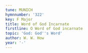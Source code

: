 ```yaml
---
tune: MUNICH
hymnnumber: '322'
key: F Major
title: Word of God Incarnate
firstline: O Word of God incarnate
topic: 'God: God''s Word'
author: W. W. How
year: '-'
---
```

